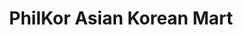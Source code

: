 ---
title: "PhilKor Asian Korean Mart"
url: /las-pinas/philkor-asian-korean-mart/
shop: convenience
---